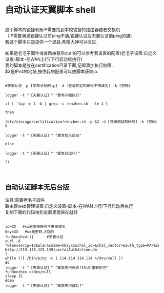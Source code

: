 <h1>自动认证天翼脚本 shell</h1><br>
这个脚本的锐捷判断IP需要找到本校锐捷的路由器或者交换机<br>
（IP需要满足锐捷认证前ping不通,锐捷认证后天翼认证前ping的通)<br>
我这个脚本只是提供一个思路,希望大神可以改进.<br>
<br>
如果是老毛子固件或者路由器带curl的可以参考我设置的配置(老毛子设置:自定义设置-脚本-在WAN上行/下行启动后执行)<br>
我的脚本是放在certification目录下面,记得添加执行权限.<br>
$3是IPv4的地址,按住我的配置可以由脚本获取ip.<br>
 
<pre>
<code>
#天翼认证 -p [学校分配的ip} -d [登录网站的帐号不用域名] -k [密码] <br>
logger -t "【天翼认证】" "脚本开始执行" <br>
if [ `top -n 1 -b | grep -c renzhen.sh` -le 1 ] <br>
then <br>
/etc/storage/certification/renzhen.sh -p $3 -d [登录网站的帐号] -k [密码] & <br>
logger -t "【天翼认证】" "脚本挂入后台" <br>
else <br>
logger -t "【天翼认证】" "脚本已运行!" <br>
fi <br>
</code>
</pre>

<h2>自动认证脚本无后台版</h2>
注意:需要老毛子固件<br>
路由器web管理设置:自定义设置-脚本-在WAN上行/下行启动后执行<br>
复制下面的代码块到设置里面保存就好<br>
<pre>
<code>
id=XX   #xx是宽带帐号不要带域名
key=XX   #xx是密码,8位的
funRenzhen(){      #天翼认证
curl -d "wlanuserip=$3&wlanacname=hhzyxx&chal_id=&chal_vector=&auth_type=PAP&seq_id=&req_id=&wlanacIp=183.56.21.173&ssid=&vlan=&mac=&message=&bank_acct=&isCookies=&version=0&authkey=hhzyxx&url=&usertime=0&listpasscode=0&listgetpass=0&getpasstype=0&randstr=&domain=HHZYXX&isRadiusProxy=false&usertype=0&isHaveNotice=0&times=12&weizhi=0&smsid=0&freeuser=&freepasswd=&listwxauth=0&templatetype=1&tname=5&logintype=0&act=&is189=true&terminalType=&useridtemp=$id&userid=$id&passwd=$key" http://219.136.125.139/portalAuthAction.do
}
while (![ /bin/ping -c 1 114.114.114.114 >/dev/null ])
do
logger -t "【天翼认证】" "脚本执行失败!15s后重新执行"
funRenzhen >/dev/null
sleep 15
doen
logger -t "【天翼认证】" "脚本执行成功!"
</code>
</pre>

